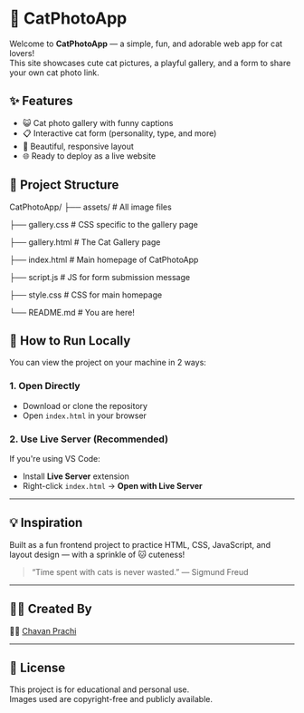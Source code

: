 
# 🐾 CatPhotoApp

Welcome to **CatPhotoApp** — a simple, fun, and adorable web app for cat lovers!  
This site showcases cute cat pictures, a playful gallery, and a form to share your own cat photo link.

## ✨ Features

- 😺 Cat photo gallery with funny captions
- 📋 Interactive cat form (personality, type, and more)
- 🎨 Beautiful, responsive layout
- 🌐 Ready to deploy as a live website

## 📂 Project Structure

CatPhotoApp/
├── assets/ # All image files

├── gallery.css # CSS specific to the gallery page

├── gallery.html # The Cat Gallery page

├── index.html # Main homepage of CatPhotoApp

├── script.js # JS for form submission message

├── style.css # CSS for main homepage

└── README.md # You are here!

## 🚀 How to Run Locally

You can view the project on your machine in 2 ways:

### 1. Open Directly

- Download or clone the repository
- Open `index.html` in your browser

### 2. Use Live Server (Recommended)

If you're using VS Code:
- Install **Live Server** extension
- Right-click `index.html` → **Open with Live Server**

---

## 💡 Inspiration

Built as a fun frontend project to practice HTML, CSS, JavaScript, and layout design — with a sprinkle of 🐱 cuteness!

> “Time spent with cats is never wasted.” — Sigmund Freud

---

## 🙋‍♀️ Created By

👩‍💻 [Chavan Prachi](https://github.com/Chavan-Prachi)

---

## 📜 License

This project is for educational and personal use.  
Images used are copyright-free and publicly available.


